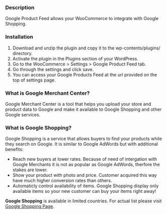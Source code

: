 ### Description

Google Product Feed allows your WooCommerce to integrate with Google Shopping.

### Installation

1. Download and unzip the plugin and copy it to the wp-contents/plugins/ directory.
2. Activate the plugin in the Plugins section of your WordPress.
3. Go to the WooCommerce > Settings > Google Product Feed tab.
4. Go through the settings and click save.
5. You can access your Google Products Feed at the url provided on the top of settings page.

### What is Google Merchant Center?

Google Merchant Center is a tool that helps you upload your store and product data to Google and make it available to Google Shopping and other Google services.

### What is Google Shopping?

Google Shopping is a service that allows buyers to find your products while they search on Google. It is similar to Google AdWords but with additional benefits:

* Reach new buyers at lower rates. Because of need of intergation with Google Merchants it is not as popular as Google AdWords, therfore the stakes are lower.
* Show your product with photo and price. Customer acquired this way have much higher conversion rates than others.
* Automaticly control availability of items. Google Shopping display only available items so your new customer can buy your items right away!

**Google Shopping** is available in limited countries. For actual list please visit [Google Shopping Page](http://www.google.com/ads/shopping/).
